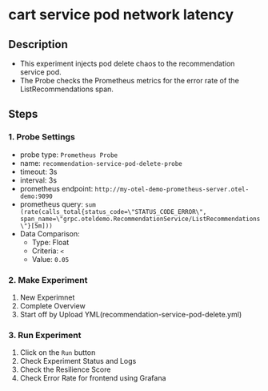 # cart service pod network latency
## Description
- This experiment injects pod delete chaos to the recommendation service pod.
- The Probe checks the Prometheus metrics for the error rate of the ListRecommendations span.
## Steps
### 1. Probe Settings
- probe type: `Prometheus Probe`
- name: `recommendation-service-pod-delete-probe`
- timeout: 3s
- interval: 3s
- prometheus endpoint: `http://my-otel-demo-prometheus-server.otel-demo:9090`
- prometheus query: `sum (rate(calls_total{status_code=\"STATUS_CODE_ERROR\", span_name=\"grpc.oteldemo.RecommendationService/ListRecommendations\"}[5m]))`
- Data Comparison:
  - Type: Float
  - Criteria: `<`
  - Value: `0.05`
### 2. Make Experiment
1. New Experimnet
2. Complete Overview
3. Start off by Upload YML(recommendation-service-pod-delete.yml)
### 3. Run Experiment
1. Click on the `Run` button
2. Check Experiment Status and Logs
3. Check the Resilience Score
4. Check Error Rate for frontend using Grafana